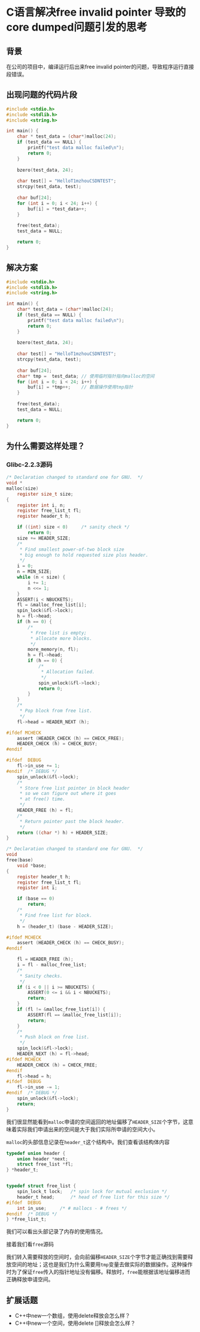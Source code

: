# C语言解决free invalid pointer 导致的core dumped问题引发的思考

## 背景

在公司的项目中，编译运行后出来free invalid pointer的问题，导致程序运行直接段错误。

## 出现问题的代码片段

```c
#include <stdio.h>
#include <stdlib.h>
#include <string.h>

int main() {
	char * test_data = (char*)malloc(24);
	if (test_data == NULL) {
		printf("test data malloc failed\n");
		return 0;
	}
	
	bzero(test_data, 24);
	
	char test[] = "HelloT1mzhouCSDNTEST";
	strcpy(test_data, test);
	
	char buf[24];
	for (int i = 0; i < 24; i++) {
		buf[i] = *test_data++;
	}
	
	free(test_data);
	test_data = NULL;

	return 0;
}
```

## 解决方案

```c
#include <stdio.h>
#include <stdlib.h>
#include <string.h>

int main() {
	char* test_data = (char*)malloc(24);
	if (test_data == NULL) {
		printf("test data malloc failed\n");
		return 0;
	}
	
	bzero(test_data, 24);
	
	char test[] = "HelloT1mzhouCSDNTEST";
	strcpy(test_data, test);
	
	char buf[24];
	char* tmp =  test_data;	// 使用临时指针指向malloc的空间
	for (int i = 0; i < 24; i++) {
		buf[i] = *tmp++;	// 数据操作使用tmp指针
	}
	
	free(test_data);
	test_data = NULL;

	return 0;
}
```

## 为什么需要这样处理？

### Glibc-2.2.3源码

```c
/* Declaration changed to standard one for GNU.  */
void *
malloc(size)
	register size_t size;
{
	register int i, n;
	register free_list_t fl;
	register header_t h;

	if ((int) size < 0)		/* sanity check */
		return 0;
	size += HEADER_SIZE;
	/*
	 * Find smallest power-of-two block size
	 * big enough to hold requested size plus header.
	 */
	i = 0;
	n = MIN_SIZE;
	while (n < size) {
		i += 1;
		n <<= 1;
	}
	ASSERT(i < NBUCKETS);
	fl = &malloc_free_list[i];
	spin_lock(&fl->lock);
	h = fl->head;
	if (h == 0) {
		/*
		 * Free list is empty;
		 * allocate more blocks.
		 */
		more_memory(n, fl);
		h = fl->head;
		if (h == 0) {
			/*
			 * Allocation failed.
			 */
			spin_unlock(&fl->lock);
			return 0;
		}
	}
	/*
	 * Pop block from free list.
	 */
	fl->head = HEADER_NEXT (h);

#ifdef MCHECK
	assert (HEADER_CHECK (h) == CHECK_FREE);
	HEADER_CHECK (h) = CHECK_BUSY;
#endif

#ifdef	DEBUG
	fl->in_use += 1;
#endif	/* DEBUG */
	spin_unlock(&fl->lock);
	/*
	 * Store free list pointer in block header
	 * so we can figure out where it goes
	 * at free() time.
	 */
	HEADER_FREE (h) = fl;
	/*
	 * Return pointer past the block header.
	 */
	return ((char *) h) + HEADER_SIZE;
}

/* Declaration changed to standard one for GNU.  */
void
free(base)
	void *base;
{
	register header_t h;
	register free_list_t fl;
	register int i;

	if (base == 0)
		return;
	/*
	 * Find free list for block.
	 */
	h = (header_t) (base - HEADER_SIZE);

#ifdef MCHECK
	assert (HEADER_CHECK (h) == CHECK_BUSY);
#endif

	fl = HEADER_FREE (h);
	i = fl - malloc_free_list;
	/*
	 * Sanity checks.
	 */
	if (i < 0 || i >= NBUCKETS) {
		ASSERT(0 <= i && i < NBUCKETS);
		return;
	}
	if (fl != &malloc_free_list[i]) {
		ASSERT(fl == &malloc_free_list[i]);
		return;
	}
	/*
	 * Push block on free list.
	 */
	spin_lock(&fl->lock);
	HEADER_NEXT (h) = fl->head;
#ifdef MCHECK
	HEADER_CHECK (h) = CHECK_FREE;
#endif
	fl->head = h;
#ifdef	DEBUG
	fl->in_use -= 1;
#endif	/* DEBUG */
	spin_unlock(&fl->lock);
	return;
}
```

我们很显然能看到`malloc`申请的空间返回的地址偏移了`HEADER_SIZE`个字节，这意味着实际我们申请出来的空间是大于我们实际所申请的空间大小。

`malloc`的头部信息记录在`header_t`这个结构中。我们查看该结构体内容

```c
typedef union header {
	union header *next;
	struct free_list *fl;
} *header_t;


typedef struct free_list {
	spin_lock_t lock;	/* spin lock for mutual exclusion */
	header_t head;		/* head of free list for this size */
#ifdef	DEBUG
	int in_use;		/* # mallocs - # frees */
#endif	/* DEBUG */
} *free_list_t;

```

我们可以看出头部记录了内存的使用情况。

接着我们看`free`源码

我们转入需要释放的空间时，会向前偏移`HEADER_SIZE`个字节才能正确找到需要释放空间的地址；这也是我们为什么需要用`tmp`变量去做实际的数据操作。这种操作时为了保证`free`传入的指针地址没有偏移。释放时，`free`能根据该地址偏移进而正确释放申请空间。

## 扩展话题

* C++中new一个数组，使用delete释放会怎么样？
* C++中new一个空间，使用delete []释放会怎么样？
